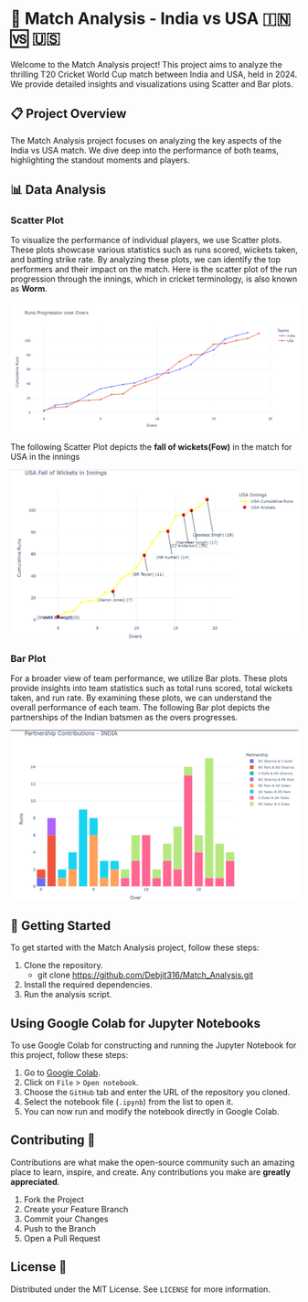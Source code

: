 # 🏏 Match Analysis - India vs USA 🇮🇳 🆚 🇺🇸

Welcome to the Match Analysis project! This project aims to analyze the thrilling T20 Cricket World Cup match between India and USA, held in 2024. We provide detailed insights and visualizations using Scatter and Bar plots.

## 📋 Project Overview

The Match Analysis project focuses on analyzing the key aspects of the India vs USA match. We dive deep into the performance of both teams, highlighting the standout moments and players.

## 📊 Data Analysis

### Scatter Plot

To visualize the performance of individual players, we use Scatter plots. These plots showcase various statistics such as runs scored, wickets taken, and batting strike rate. By analyzing these plots, we can identify the top performers and their impact on the match.
Here is the scatter plot of the run progression through the innings, which in cricket terminology, is also known as **Worm**.

![Scatter Plot Example](Screenshot%2001.png)

The following Scatter Plot depicts the **fall of wickets(Fow)** in the match for USA in the innings

![Scatter Plot Example](Screenshot%2003.png)

### Bar Plot

For a broader view of team performance, we utilize Bar plots. These plots provide insights into team statistics such as total runs scored, total wickets taken, and run rate. By examining these plots, we can understand the overall performance of each team. The following Bar plot depicts the partnerships of the Indian batsmen as the overs progresses.

![Bar Plot Example](Screenshot%2002.png)

## 🚀 Getting Started

To get started with the Match Analysis project, follow these steps:

1. Clone the repository.
   - git clone https://github.com/Debjit316/Match_Analysis.git
2. Install the required dependencies.
3. Run the analysis script.

## Using Google Colab for Jupyter Notebooks

To use Google Colab for constructing and running the Jupyter Notebook for this project, follow these steps:

1. Go to [Google Colab](https://colab.research.google.com/).
2. Click on `File` > `Open notebook`.
3. Choose the `GitHub` tab and enter the URL of the repository you cloned.
4. Select the notebook file (`.ipynb`) from the list to open it.
5. You can now run and modify the notebook directly in Google Colab.

## Contributing 🤝

Contributions are what make the open-source community such an amazing place to learn, inspire, and create. Any contributions you make are **greatly appreciated**.

1. Fork the Project
2. Create your Feature Branch
3. Commit your Changes
4. Push to the Branch
5. Open a Pull Request

## License 📜

Distributed under the MIT License. See `LICENSE` for more information.
